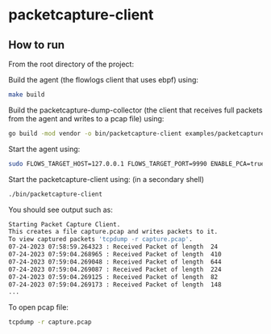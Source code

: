 # packetcapture-client

## How to run 

From the root directory of the project: 

Build the agent (the flowlogs client that uses ebpf) using:
```bash
make build
```
Build the packetcapture-dump-collector (the client that receives full packets from the agent and writes to a pcap file) using:
```bash
go build -mod vendor -o bin/packetcapture-client examples/packetcapture-dump/client/packetcapture-client.go  
```
Start the agent using:
```bash
sudo FLOWS_TARGET_HOST=127.0.0.1 FLOWS_TARGET_PORT=9990 ENABLE_PCA=true PCA_FILTER=tcp,22 ./bin/netobserv-ebpf-agent
```

Start the packetcapture-client using: (in a secondary shell)
```bash
./bin/packetcapture-client
```

You should see output such as:
```bash
Starting Packet Capture Client.
This creates a file capture.pcap and writes packets to it.
To view captured packets 'tcpdump -r capture.pcap'.
07-24-2023 07:58:59.264323 : Received Packet of length  24
07-24-2023 07:59:04.268965 : Received Packet of length  410
07-24-2023 07:59:04.269048 : Received Packet of length  644
07-24-2023 07:59:04.269087 : Received Packet of length  224
07-24-2023 07:59:04.269125 : Received Packet of length  82
07-24-2023 07:59:04.269173 : Received Packet of length  148
...
```

To open pcap file:
```bash
tcpdump -r capture.pcap
```



